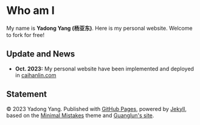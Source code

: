 # Who am I

My name is **Yadong Yang (杨亚东)**. Here is my personal website. Welcome to fork for free!

## Update and News

- **Oct. 2023:** My personal website have been implemented and deployed in [caihanlin.com](https://caihanlin.com)

## Statement

© 2023 Yadong Yang. Published with [GitHub Pages](https://pages.github.com/), powered by [Jekyll](https://jekyllrb.com/), based on the [Minimal Mistakes](https://mademistakes.com/) theme and [Guanglun's site]([https://github.com/jansel/jansel.github.io](https://github.com/GuangLun2000/GuangLun2000.github.io)).
